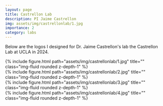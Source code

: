 ```yaml
---
layout: page
title: Castrellon Lab
description: PI Jaime Castrellon
img: assets/img/castrellonlab/1.jpg
importance: 2
category: labs
---
```


Below are the logos I designed for Dr. Jaime Castrellon's lab the Castrellon Lab at UCLA in 2024.

<div class="row">
    <div class="col-sm mt-3 mt-md-0">
        {% include figure.html path="assets/img/castrellonlab/1.jpg" title="" class="img-fluid rounded z-depth-1" %}
    </div>
    <div class="col-sm mt-3 mt-md-0">
        {% include figure.html path="assets/img/castrellonlab/2.jpg" title="" class="img-fluid rounded z-depth-1" %}
    </div>
</div>


<div class="row">
    <div class="col-sm mt-3 mt-md-0">
        {% include figure.html path="assets/img/castrellonlab/3.jpg" title="" class="img-fluid rounded z-depth-1" %}
    </div>
    <div class="col-sm mt-3 mt-md-0">
        {% include figure.html path="assets/img/castrellonlab/4.jpg" title="" class="img-fluid rounded z-depth-1" %}
    </div>
</div>
